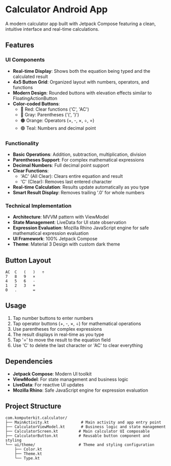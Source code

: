 # Calculator Android App

A modern calculator app built with Jetpack Compose featuring a clean, intuitive interface and real-time calculations.

## Features

### UI Components

- **Real-time Display**: Shows both the equation being typed and the calculated result
- **4x5 Button Grid**: Organized layout with numbers, operators, and functions
- **Modern Design**: Rounded buttons with elevation effects similar to FloatingActionButton
- **Color-coded Buttons**:
  - 🔴 Red: Clear functions ('C', 'AC')
  - 🔵 Gray: Parentheses ('(', ')')
  - 🟠 Orange: Operators (+, -, ×, ÷, =)
  - 🟢 Teal: Numbers and decimal point

### Functionality

- **Basic Operations**: Addition, subtraction, multiplication, division
- **Parentheses Support**: For complex mathematical expressions
- **Decimal Numbers**: Full decimal point support
- **Clear Functions**:
  - 'AC' (All Clear): Clears entire equation and result
  - 'C' (Clear): Removes last entered character
- **Real-time Calculation**: Results update automatically as you type
- **Smart Result Display**: Removes trailing '.0' for whole numbers

### Technical Implementation

- **Architecture**: MVVM pattern with ViewModel
- **State Management**: LiveData for UI state observation
- **Expression Evaluation**: Mozilla Rhino JavaScript engine for safe mathematical expression evaluation
- **UI Framework**: 100% Jetpack Compose
- **Theme**: Material 3 Design with custom dark theme

## Button Layout

```
AC  C   (   )   ÷
7   8   9   ×
4   5   6   -
1   2   3   +
0   .       =
```

## Usage

1. Tap number buttons to enter numbers
2. Tap operator buttons (+, -, ×, ÷) for mathematical operations
3. Use parentheses for complex expressions
4. The result displays in real-time as you type
5. Tap '=' to move the result to the equation field
6. Use 'C' to delete the last character or 'AC' to clear everything

## Dependencies

- **Jetpack Compose**: Modern UI toolkit
- **ViewModel**: For state management and business logic
- **LiveData**: For reactive UI updates
- **Mozilla Rhino**: Safe JavaScript engine for expression evaluation

## Project Structure

```
com.komputerkit.calculator/
├── MainActivity.kt              # Main activity and app entry point
├── CalculatorViewModel.kt       # Business logic and state management
├── CalculatorScreen.kt         # Main calculator UI composable
├── CalculatorButton.kt         # Reusable button component and styling
└── ui/theme/                   # Theme and styling configuration
    ├── Color.kt
    ├── Theme.kt
    └── Type.kt
```
